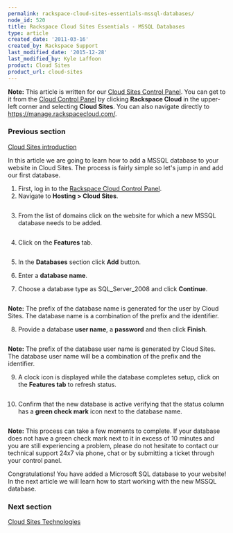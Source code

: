 ```yaml
---
permalink: rackspace-cloud-sites-essentials-mssql-databases/
node_id: 520
title: Rackspace Cloud Sites Essentials - MSSQL Databases
type: article
created_date: '2011-03-16'
created_by: Rackspace Support
last_modified_date: '2015-12-28'
last_modified_by: Kyle Laffoon
product: Cloud Sites
product_url: cloud-sites
---
```


**Note:** This article is written for our [Cloud Sites Control Panel](https://manage.rackspacecloud.com/). You can get to it from the [Cloud Control Panel](https://mycloud.rackspace.com) by clicking **Rackspace Cloud** in the upper-left corner and selecting **Cloud Sites**. You can also navigate directly to <https://manage.rackspacecloud.com/>.

### Previous section

[Cloud Sites introduction](/how-to/cloud-sites)

In this article we are going to learn how to add a MSSQL database to
your website in Cloud Sites. The process is fairly simple so let's
jump in and add our first database.

1.  First, log in to the [Rackspace Cloud Control Panel](http://manage.rackspacecloud.com).
2.  Navigate to **Hosting > Cloud Sites**.

  <img src="{% asset_path cloud-sites/rackspace-cloud-sites-essentials-mssql-databases/capture_1.png %}" alt="" />

3.  From the list of domains click on the website for which a new MSSQL database needs to be added.

  <img src="{% asset_path cloud-sites/rackspace-cloud-sites-essentials-mssql-databases/capture_2.png %}" alt="" />

4.  Click on the **Features** tab.

    <img src="{% asset_path cloud-sites/rackspace-cloud-sites-essentials-mssql-databases/featurestab.png %}" alt="" />

5.  In the **Databases** section click **Add** button.
6.  Enter a **database name**.
7.  Choose a database type as SQL_Server_2008 and click **Continue**.

  <img src="{% asset_path cloud-sites/rackspace-cloud-sites-essentials-mssql-databases/capture_3.png %}" alt="" />

  **Note:** The prefix of the database name is generated for the user by
Cloud Sites. The database name is a combination of the prefix and the
identifier.

8.  Provide a database **user name**, a **password** and then
    click **Finish**.

    <img src="{% asset_path cloud-sites/rackspace-cloud-sites-essentials-mssql-databases/databaseuser.png %}" alt="" />

  **Note:** The prefix of the database user name is generated by Cloud
Sites. The database user name will be a combination of the prefix and
the identifier.

9.  A clock icon is displayed while the database completes setup, click
    on the **Features tab** to refresh status.

    <img src="{% asset_path cloud-sites/rackspace-cloud-sites-essentials-mssql-databases/pendingdatabase.png %}" alt="" />

10.  Confirm that the new database is active verifying that the status column has a **green check mark** icon next to the database name.

  <img src="{% asset_path cloud-sites/rackspace-cloud-sites-essentials-mssql-databases/capture_5.png %}" alt="" />

  **Note:** This process can take a few moments to complete. If your
database does not have a green check mark next to it in excess of 10
minutes and you are still experiencing a problem, please do not hesitate
to contact our technical support 24x7 via phone, chat or by submitting a
ticket through your control panel.

Congratulations! You have added a Microsoft SQL database to your
website! In the next article we will learn how to start working with the
new MSSQL database.

### Next section

[Cloud Sites Technologies](/how-to/rackspace-cloud-sites-essentials-cloud-sites-technologies)
